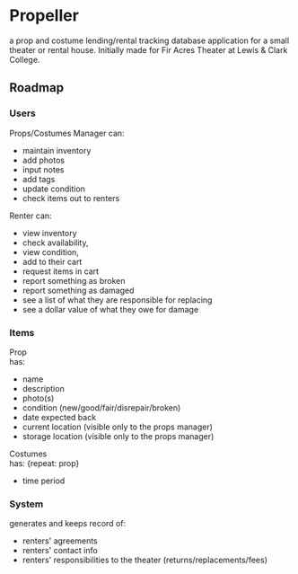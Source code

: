 # Propeller

a prop and costume lending/rental tracking database application for a small theater or rental house.  Initially made for Fir Acres Theater at Lewis & Clark College.

## Roadmap

### Users
Props/Costumes Manager
can:
- maintain inventory
- add photos
- input notes
- add tags
- update condition
- check items out to renters

Renter
can:
- view inventory
- check availability,
- view condition,
- add to their cart
- request items in cart
- report something as broken
- report something as damaged
- see a list of what they are responsible for replacing
- see a dollar value of what they owe for damage

### Items
Prop   
has:
- name
- description
- photo(s)
- condition (new/good/fair/disrepair/broken)
- date expected back
- current location (visible only to the props manager)
- storage location (visible only to the props manager)

Costumes   
has:
{repeat: prop}
- time period

### System
generates and keeps record of:  
- renters' agreements
- renters' contact info
- renters' responsibilities to the theater (returns/replacements/fees)
